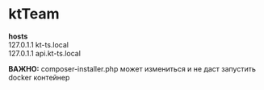 # ktTeam

**hosts**
<br>
127.0.1.1   kt-ts.local
<br>
127.0.1.1   api.kt-ts.local

**ВАЖНО:** composer-installer.php может измениться и не даст запустить docker контейнер